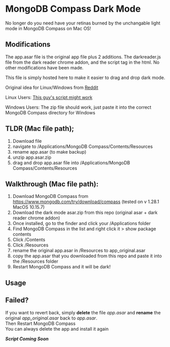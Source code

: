 # MongoDB Compass Dark Mode
No longer do you need have your retinas burned by the unchangable light mode in MongoDB Compass on Mac OS! 

## Modifications
The app.asar file is the original app file plus 2 additions. The darkreader.js file from the dark reader chrome addon, and the script tag in the html. No other modifications have been made.

This file is simply hosted here to make it easier to drag and drop dark mode.

Original idea for Linux/Windows from [Reddit](https://www.reddit.com/r/mongodb/comments/mj1zr0/successfully_achieved_darkmode_for_mongodb_compass/)

Linux Users: [This guy's script might work](https://github.com/Pragalbha-Patil/mongodb-compass-dark-mode)

Windows Users: The zip file should work, just paste it into the correct MongoDB Compass directory for Windows

## TLDR (Mac file path); 
1. Download file 
2. navigate to /Applications/MongoDB Compass/Contents/Resources 
3. rename app.asar (to make backup)
4. unzip app.asar.zip 
5. drag and drop app.asar file into /Applications/MongoDB Compass/Contents/Resources 

## Walkthrough (Mac file path):

1. Download MongoDB Compass from https://www.mongodb.com/try/download/compass (tested on v 1.28.1 MacOS 10.15.7)
2. Download the dark mode asar.zip from this repo (original asar + dark reader chrome addon)
3. Once installed, go to the finder and click your /Applications folder
4. Find MongoDB Compass in the list and right click it > show package contents
5. Click /Contents
6. Click /Resources
7. rename the original app.asar in /Resources to app_original.asar
8. copy the app.asar that you downloaded from this repo and paste it into the /Resources folder
9. Restart MongoDB Compass and it will be dark!

## Usage

## Failed?
If you want to revert back, simply **delete** the file _app.asar_ and **rename** the original _app_original.asar_ back to _app.asar_. \
Then Restart MongoDB Compass \
You can always delete the app and install it again

__*Script Coming Soon*__
